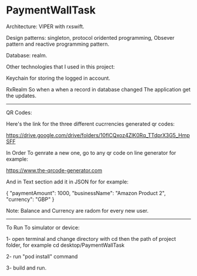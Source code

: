 # PaymentWallTask

Architecture: VIPER with rxswift.

Design patterns: singleton, protocol oridented programming, Obsever pattern and reactive programming pattern.

Database: realm.

Other technologies that I used in this project:

Keychain for storing the logged in account.

RxRealm So when a when a record in database changed The application get the updates.


-------------------------------------------------------------------------------------------------------------------

QR Codes:

Here's the link for the three different cucrrencies generated qr codes:

https://drive.google.com/drive/folders/10flCQxoz4ZlK0Rq_TTdprX3G5_HmpSFF

In Order To genrate a new one, go to any qr code on line generator for example:

https://www.the-qrcode-generator.com

And in Text section add it in JSON for for example:

{
"paymentAmount": 1000,
"businessName": "Amazon Product 2",
"currency": "GBP"
}

Note: Balance and Currency are radom for every new user.

---------------------------------------------------------------------------------------------------------------------

To Run To simulator or device:

1- open terminal and change directory with cd then the path of project folder, for example cd desktop/PaymentWallTask 

2- run "pod install" command 

3- build and run.



